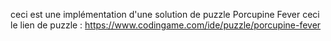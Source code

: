 ceci est une implémentation d'une solution de puzzle Porcupine Fever
ceci le lien de puzzle : https://www.codingame.com/ide/puzzle/porcupine-fever
